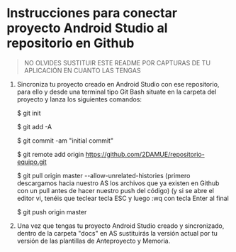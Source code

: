 # Instrucciones para conectar proyecto Android Studio al repositorio en Github

> NO OLVIDES SUSTITUIR ESTE README POR CAPTURAS DE TU APLICACIÓN EN CUANTO LAS TENGAS

1. Sincroniza tu proyecto creado en Android Studio con ese repositorio, para ello y desde una terminal tipo Git Bash situate en la carpeta del proyecto y lanza los siguientes comandos:

	$ git init

	$ git add -A

	$ git commit -am "initial commit"

	$ git remote add origin https://github.com/2DAMUE/repositorio-equipo.git

	$ git pull origin master --allow-unrelated-histories
	(primero descargamos hacia nuestro AS los archivos que ya existen en Github con un pull antes de hacer nuestro push del código)
	(y si se abre el editor vi, tenéis que teclear tecla ESC y luego :wq con tecla Enter al final

	$ git push origin master


2. Una vez que tengas tu proyecto Android Studio creado y sincronizado, dentro de la carpeta "docs" en AS sustituirás la versión actual por tu versión de las plantillas de Anteproyecto y Memoria.
